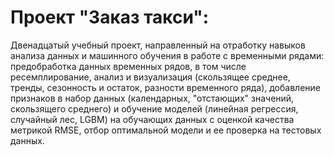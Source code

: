 # Проект "Заказ такси": 
Двенадцатый учебный проект, направленный на отработку навыков анализа данных и машинного обучения в работе с временными рядами: предобработка данных временных рядов, в том числе ресемплирование, анализ и визуализация (скользящее среднее, тренды, сезонность и остаток, разности временного ряда), добавление признаков в набор данных (календарных, "отстающих" значений, скользящего среднего) и обучение моделей (линейная регрессия, случайный лес, LGBM) на обучающих данных с оценкой качества метрикой RMSE, отбор оптимальной модели и ее проверка на тестовых данных.

